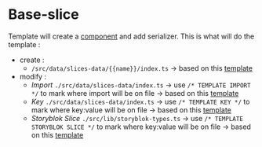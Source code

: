 # Base-slice

Template will create a [component](../base-component/) and add serializer.
This is what will do the template :

- create :
  - `/src/data/slices-data/{{name}}/index.ts` -> based on this [template](./index.hbs)
- modify :
  - _Import_ `./src/data/slices-data/index.ts` -> use `/* TEMPLATE IMPORT */` to mark where import will be on file -> based on this [template](./import.hbs)
  - _Key_ `./src/data/slices-data/index.ts` -> use `/* TEMPLATE KEY */` to mark where key:value will be on file -> based on this [template](./key.hbs)
  - _Storyblok Slice_ `./src/lib/storyblok-types.ts` -> use `/* TEMPLATE STORYBLOK SLICE */` to mark where key:value will be on file -> based on this [template](./storyblok-slice.hbs)
